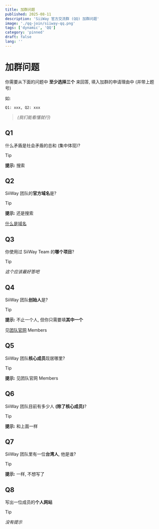 ```yaml
---
title: 加群问题
published: 2025-08-11
description: 'SiiWay 官方交流群 (QQ) 加群问题'
image: './qq-join/siiway-qq.png'
tags: ['dynamic', 'QQ']
category: 'pinned'
draft: false 
lang: ''
---
```


# 加群问题

你需要从下面的问题中 **至少选择三个** 来回答, 填入加群的申请理由中 (并带上题号)

如:

```
Q1: xxx, Q2: xxx
```

> *(我们能看懂就行)*

## Q1

什么矛盾是社会矛盾的总和 (集中体现)?

> [!TIP]
> **提示:** 搜索

## Q2

SiiWay 团队的**官方域名**是?

> [!TIP]
> **提示:** 还是搜索
>
> [什么是域名](https://www.bing.com/search?q=%E4%BB%80%E4%B9%88%E6%98%AF%E5%9F%9F%E5%90%8D)

## Q3

你使用过 SiiWay Team 的**哪个项目**?

> [!TIP]
> *这个应该最好答吧*

## Q4

SiiWay 团队**创始人**是?

> [!TIP]
> **提示:** 不止一个人, 但你只需要填**其中一个**
> 
> 见[团队官网](https://siiway.top) Members

## Q5

SiiWay 团队**核心成员**现居哪里?

> [!TIP]
> **提示:** 见团队官网 Members

## Q6

SiiWay 团队目前有多少人 **(除了核心成员)**?

> [!TIP]
> **提示:** 和上面一样

## Q7

SiiWay 团队里有一位**台湾人**, 他是谁?

> [!TIP]
> **提示:** 一样, 不想写了

## Q8

写出一位成员的**个人网站**

> [!TIP]
> *没有提示*
